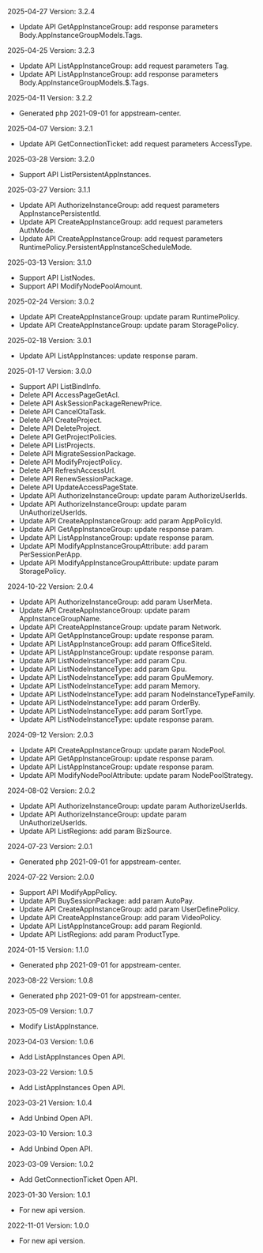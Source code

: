 2025-04-27 Version: 3.2.4
- Update API GetAppInstanceGroup: add response parameters Body.AppInstanceGroupModels.Tags.


2025-04-25 Version: 3.2.3
- Update API ListAppInstanceGroup: add request parameters Tag.
- Update API ListAppInstanceGroup: add response parameters Body.AppInstanceGroupModels.$.Tags.


2025-04-11 Version: 3.2.2
- Generated php 2021-09-01 for appstream-center.

2025-04-07 Version: 3.2.1
- Update API GetConnectionTicket: add request parameters AccessType.


2025-03-28 Version: 3.2.0
- Support API ListPersistentAppInstances.


2025-03-27 Version: 3.1.1
- Update API AuthorizeInstanceGroup: add request parameters AppInstancePersistentId.
- Update API CreateAppInstanceGroup: add request parameters AuthMode.
- Update API CreateAppInstanceGroup: add request parameters RuntimePolicy.PersistentAppInstanceScheduleMode.


2025-03-13 Version: 3.1.0
- Support API ListNodes.
- Support API ModifyNodePoolAmount.


2025-02-24 Version: 3.0.2
- Update API CreateAppInstanceGroup: update param RuntimePolicy.
- Update API CreateAppInstanceGroup: update param StoragePolicy.


2025-02-18 Version: 3.0.1
- Update API ListAppInstances: update response param.


2025-01-17 Version: 3.0.0
- Support API ListBindInfo.
- Delete API AccessPageGetAcl.
- Delete API AskSessionPackageRenewPrice.
- Delete API CancelOtaTask.
- Delete API CreateProject.
- Delete API DeleteProject.
- Delete API GetProjectPolicies.
- Delete API ListProjects.
- Delete API MigrateSessionPackage.
- Delete API ModifyProjectPolicy.
- Delete API RefreshAccessUrl.
- Delete API RenewSessionPackage.
- Delete API UpdateAccessPageState.
- Update API AuthorizeInstanceGroup: update param AuthorizeUserIds.
- Update API AuthorizeInstanceGroup: update param UnAuthorizeUserIds.
- Update API CreateAppInstanceGroup: add param AppPolicyId.
- Update API GetAppInstanceGroup: update response param.
- Update API ListAppInstanceGroup: update response param.
- Update API ModifyAppInstanceGroupAttribute: add param PerSessionPerApp.
- Update API ModifyAppInstanceGroupAttribute: update param StoragePolicy.


2024-10-22 Version: 2.0.4
- Update API AuthorizeInstanceGroup: add param UserMeta.
- Update API CreateAppInstanceGroup: update param AppInstanceGroupName.
- Update API CreateAppInstanceGroup: update param Network.
- Update API GetAppInstanceGroup: update response param.
- Update API ListAppInstanceGroup: add param OfficeSiteId.
- Update API ListAppInstanceGroup: update response param.
- Update API ListNodeInstanceType: add param Cpu.
- Update API ListNodeInstanceType: add param Gpu.
- Update API ListNodeInstanceType: add param GpuMemory.
- Update API ListNodeInstanceType: add param Memory.
- Update API ListNodeInstanceType: add param NodeInstanceTypeFamily.
- Update API ListNodeInstanceType: add param OrderBy.
- Update API ListNodeInstanceType: add param SortType.
- Update API ListNodeInstanceType: update response param.


2024-09-12 Version: 2.0.3
- Update API CreateAppInstanceGroup: update param NodePool.
- Update API GetAppInstanceGroup: update response param.
- Update API ListAppInstanceGroup: update response param.
- Update API ModifyNodePoolAttribute: update param NodePoolStrategy.


2024-08-02 Version: 2.0.2
- Update API AuthorizeInstanceGroup: update param AuthorizeUserIds.
- Update API AuthorizeInstanceGroup: update param UnAuthorizeUserIds.
- Update API ListRegions: add param BizSource.


2024-07-23 Version: 2.0.1
- Generated php 2021-09-01 for appstream-center.

2024-07-22 Version: 2.0.0
- Support API ModifyAppPolicy.
- Update API BuySessionPackage: add param AutoPay.
- Update API CreateAppInstanceGroup: add param UserDefinePolicy.
- Update API CreateAppInstanceGroup: add param VideoPolicy.
- Update API ListAppInstanceGroup: add param RegionId.
- Update API ListRegions: add param ProductType.


2024-01-15 Version: 1.1.0
- Generated php 2021-09-01 for appstream-center.

2023-08-22 Version: 1.0.8
- Generated php 2021-09-01 for appstream-center.

2023-05-09 Version: 1.0.7
- Modify ListAppInstance.

2023-04-03 Version: 1.0.6
- Add ListAppInstances Open API.

2023-03-22 Version: 1.0.5
- Add ListAppInstances Open API.

2023-03-21 Version: 1.0.4
- Add Unbind Open API.

2023-03-10 Version: 1.0.3
- Add Unbind Open API.

2023-03-09 Version: 1.0.2
- Add GetConnectionTicket Open API.

2023-01-30 Version: 1.0.1
- For new api version.

2022-11-01 Version: 1.0.0
- For new api version.

